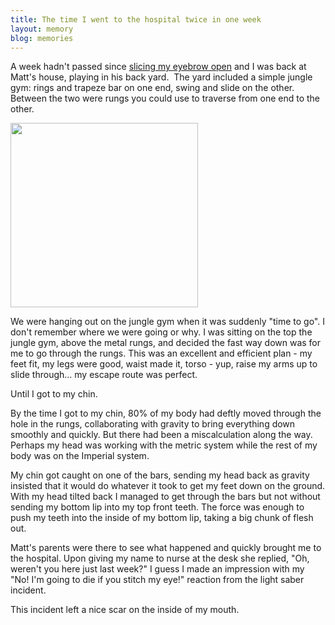 ```yaml
---
title: The time I went to the hospital twice in one week
layout: memory
blog: memories
---
```

<p>A week hadn't passed since <a href="/post/24273682379/the-time-i-came-home-bleeding-on-my-mothers-birthday">slicing my eyebrow open</a> and I was back at Matt's house, playing in his back yard. &nbsp;The yard included a simple jungle gym: rings and trapeze bar on one end, swing and slide on the other. Between the two were rungs you could use to traverse from one end to the other.</p>
<p><img height="295" src="http://1.bp.blogspot.com/-guoHvhwAarY/TyIyeQXHfkI/AAAAAAAADSw/yesz1ucd1HI/s400/monkey-bars-top-300x295.jpg" width="300" /></p>
<p>We were hanging out on the jungle gym when it was suddenly "time to go". I don't remember where we were going or why. I was sitting on the top the jungle gym, above the metal rungs, and decided the fast way down was for me to go through the rungs. This was an excellent and efficient plan - my feet fit, my legs were good, waist made it, torso - yup, raise my arms up to slide through... my escape route was perfect.</p>
<p>Until I got to my chin.</p>
<p>By the time I got to my chin, 80% of my body had deftly moved through the hole in the rungs, collaborating with gravity to bring everything down smoothly and quickly. But there had been a miscalculation along the way. Perhaps my head was working with the metric system while the rest of my body was on the Imperial system.</p>
<p>My chin got caught on one of the bars, sending my head back as gravity insisted that it would do whatever it took to get my feet down on the ground. With my head tilted back I managed to get through the bars but not without sending my bottom lip into my top front teeth. The force was enough to push my teeth into the inside of my bottom lip, taking a big chunk of flesh out.</p>
<p>Matt's parents were there to see what happened and quickly brought me to the hospital. Upon giving my name to nurse at the desk she replied, "Oh, weren't you here just last week?" I guess I made an impression with my "No! I'm going to die if you stitch my eye!" reaction from the light saber incident.</p>
<p>This incident left a nice scar on the inside of my mouth.</p>

